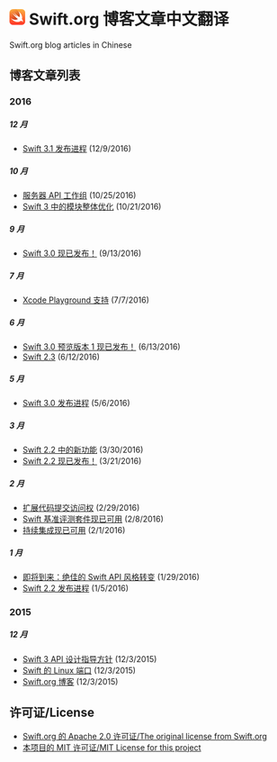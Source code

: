 # <img src="./swift-logo.png" width = "28px"> Swift.org 博客文章中文翻译
Swift.org blog articles in Chinese

## 博客文章列表

### 2016

##### 12 月
* [Swift 3.1 发布进程][swift-3-1-release-process] (12/9/2016)

[swift-3-1-release-process]: ./2016/12/swift-3-1-release-process.md

##### 10 月
* [服务器 API 工作组][server-api-workgroup] (10/25/2016)
* [Swift 3 中的模块整体优化][whole-module-optimizations] (10/21/2016)

[server-api-workgroup]: ./2016/10/server-api-workgroup.md
[whole-module-optimizations]: ./2016/10/whole-module-optimizations.md

##### 9 月
* [Swift 3.0 现已发布！][swift-3-0-released] (9/13/2016)

[swift-3-0-released]: ./2016/09/swift-3-0-released.md

##### 7 月
* [Xcode Playground 支持][swift-xcode-playground-support] (7/7/2016)

[swift-xcode-playground-support]: ./2016/07/swift-xcode-playground-support.md

##### 6 月
* [Swift 3.0 预览版本 1 现已发布！][swift-3-0-preview-1-released] (6/13/2016)
* [Swift 2.3][swift-2-3] (6/12/2016)

[swift-3-0-preview-1-released]: ./2016/06/swift-3-0-preview-1-released.md
[swift-2-3]: ./2016/06/swift-2-3.md

##### 5 月
* [Swift 3.0 发布进程][swift-3-0-release-process] (5/6/2016)

[swift-3-0-release-process]: ./2016/05/swift-3-0-release-process.md

##### 3 月
* [Swift 2.2 中的新功能][swift-2-2-new-features] (3/30/2016)
* [Swift 2.2 现已发布！][swift-2-2-released] (3/21/2016)

[swift-2-2-new-features]: ./2016/03/swift-2-2-new-features.md
[swift-2-2-released]: ./2016/03/swift-2-2-released.md

##### 2 月
* [扩展代码提交访问权][swift-commit-access] (2/29/2016)
* [Swift 基准评测套件现已可用][swift-benchmark-suite] (2/8/2016)
* [持续集成现已可用][swift-ci] (2/1/2016)

[swift-commit-access]: ./2016/02/swift-commit-access.md
[swift-benchmark-suite]: ./2016/02/swift-benchmark-suite.md
[swift-ci]: ./2016/02/swift-ci.md

##### 1 月
* [即将到来：绝佳的 Swift API 风格转变][its-coming-the-great-swift-api-transformation] (1/29/2016)
* [Swift 2.2 发布进程][swift-2.2-release-process] (1/5/2016)

[its-coming-the-great-swift-api-transformation]: ./2016/01/its-coming-the-great-swift-api-transformation.md
[swift-2.2-release-process]: ./2016/01/swift-2.2-release-process.md

### 2015

##### 12 月
* [Swift 3 API 设计指导方针][swift-3-api-design-guidlines] (12/3/2015)
* [Swift 的 Linux 端口][swift-linux-port] (12/3/2015)
* [Swift.org 博客][welcome] (12/3/2015)

[swift-3-api-design-guidlines]: ./2015/12/swift-3-api-design-guidelines.md
[swift-linux-port]: ./2015/12/swift-linux-port.md
[welcome]: ./2015/12/welcome.md

## 许可证/License
* [Swift.org 的 Apache 2.0 许可证/The original license from Swift.org][original-license]
* [本项目的 MIT 许可证/MIT License for this project][license]

[original-license]: ./Swift.org-original-LICENSE
[license]: ./LICENSE

